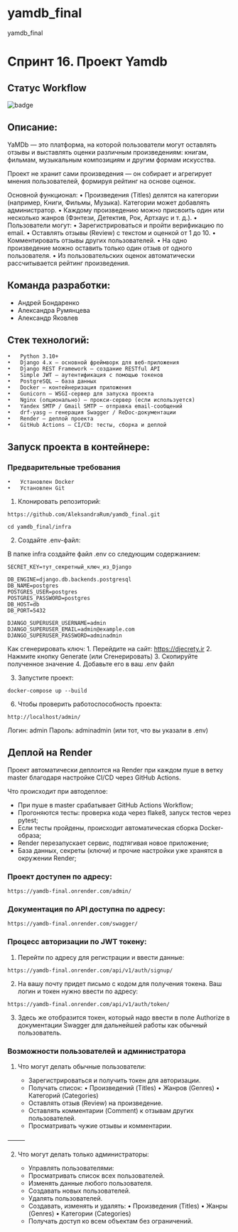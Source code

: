 # yamdb_final
yamdb_final
# Спринт 16. Проект Yamdb

## Статус Workflow

![badge](https://github.com/AleksandraRum/yamdb_final/actions/workflows/yamdb_workflow.yml/badge.svg)

## Описание:
YaMDb — это платформа, на которой пользователи могут оставлять отзывы и выставлять оценки различным произведениям: книгам, фильмам, музыкальным композициям и другим формам искусства.

Проект не хранит сами произведения — он собирает и агрегирует мнения пользователей, формируя рейтинг на основе оценок.

Основной функционал:
	•	Произведения (Titles) делятся на категории (например, Книги, Фильмы, Музыка). Категории может добавлять администратор.
	•	Каждому произведению можно присвоить один или несколько жанров (Фэнтези, Детектив, Рок, Артхаус и т. д.).
	•	Пользователи могут:
	•	Зарегистрироваться и пройти верификацию по email.
	•	Оставлять отзывы (Review) с текстом и оценкой от 1 до 10.
	•	Комментировать отзывы других пользователей.
	•	На одно произведение можно оставить только один отзыв от одного пользователя.
	•	Из пользовательских оценок автоматически рассчитывается рейтинг произведения.

## Команда разработки:
- Андрей Бондаренко
- Александра Румянцева
- Александр Яковлев

## Стек технологий:

    •	Python 3.10+
	•	Django 4.x — основной фреймворк для веб-приложения
	•	Django REST Framework — создание RESTful API
	•	Simple JWT — аутентификация с помощью токенов
	•	PostgreSQL — база данных
	•	Docker — контейнеризация приложения
	•	Gunicorn — WSGI-сервер для запуска проекта
	•	Nginx (опционально) — прокси-сервер (если используется)
	•	Yandex SMTP / Gmail SMTP — отправка email-сообщений
	•	drf-yasg — генерация Swagger / ReDoc-документации
	•	Render — деплой проекта
	•	GitHub Actions — CI/CD: тесты, сборка и деплой

## Запуск проекта в контейнере:

### Предварительные требования
	•	Установлен Docker
	•	Установлен Git

1. Клонировать репозиторий:
```
https://github.com/AleksandraRum/yamdb_final.git
```
```
cd yamdb_final/infra
```

2. Создайте .env-файл:

В папке infra создайте файл .env со следующим содержанием:

```
SECRET_KEY=тут_секретный_ключ_из_Django

DB_ENGINE=django.db.backends.postgresql
DB_NAME=postgres
POSTGRES_USER=postgres
POSTGRES_PASSWORD=postgres
DB_HOST=db
DB_PORT=5432

DJANGO_SUPERUSER_USERNAME=admin
DJANGO_SUPERUSER_EMAIL=admin@example.com
DJANGO_SUPERUSER_PASSWORD=adminadmin
```

Как сгенерировать ключ:
	1.	Перейдите на сайт: https://djecrety.ir
	2.	Нажмите кнопку Generate (или Сгенерировать)
	3.	Скопируйте полученное значение
	4.	Добавьте его в ваш .env файл

3.	Запустите проект:
```
docker-compose up --build
```

6. Чтобы проверить работоспособность проекта:

```
http://localhost/admin/
```

Логин: admin
Пароль: adminadmin (или тот, что вы указали в .env)

## Деплой на Render

Проект автоматически деплоится на Render при каждом пуше в ветку master благодаря настройке CI/CD через GitHub Actions.

Что происходит при автодеплое:

- При пуше в master срабатывает GitHub Actions Workflow;
- Прогоняются тесты: проверка кода через flake8, запуск тестов через pytest;
- Если тесты пройдены, происходит автоматическая сборка Docker-образа;
- Render перезапускает сервис, подтягивая новое приложение;
- База данных, секреты (ключи) и прочие настройки уже хранятся в окружении Render;

### Проект доступен по адресу:
```
https://yamdb-final.onrender.com/admin/
```

### Документация по API доступна по адресу:
```
https://yamdb-final.onrender.com/swagger/
```

### Процесс авторизации по JWT токену:

1. Перейти по адресу для регистрации и ввести данные:
```
https://yamdb-final.onrender.com/api/v1/auth/signup/
```

2. На вашу почту придет письмо с кодом для получения токена. Ваш логин и токен нужно ввести по адресу:
```
https://yamdb-final.onrender.com/api/v1/auth/token/
```

3. Здесь же отобразится токен, который надо ввести в поле Authorize в документации Swagger для дальнейшей работы как обычный пользователь.

### Возможности пользователей и администратора

1. Что могут делать обычные пользователи:

	- Зарегистрироваться и получить токен для авторизации.
	- Получать список:
	•	Произведений (Titles)
	•	Жанров (Genres)
	•	Категорий (Categories)
	- Оставлять отзыв (Review) на произведение.
	- Оставлять комментарии (Comment) к отзывам других пользователей.
	- Просматривать чужие отзывы и комментарии.

⸻

2. Что могут делать только администраторы:

	- Управлять пользователями:
	- Просматривать список всех пользователей.
	- Изменять данные любого пользователя.
	- Создавать новых пользователей.
	- Удалять пользователей.
	- Создавать, изменять и удалять:
	•	Произведения (Titles)
	•	Жанры (Genres)
	•	Категории (Categories)
	- Получать доступ ко всем объектам без ограничений.
